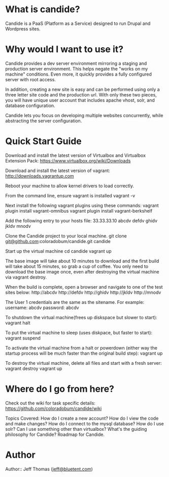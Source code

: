 # What is candide?
Candide is a PaaS (Platform as a Service) designed to run Drupal and Wordpress sites.

# Why would I want to use it?
Candide provides a dev server environment mirroring a staging and production server environment. This helps negate the "works on my machine" conditions. Even more, it quickly provides a fully configured server with root access.

In addition, creating a new site is easy and can be performed using only a three letter site code and the production url. With only these two pieces, you will have unique user account that includes apache vhost, solr, and database configuration.

Candide lets you focus on developing multiple websites concurrently, while abstracting the server configuration.

# Quick Start Guide
Download and install the latest version of Virtualbox and Virtualbox Extension Pack:
https://www.virtualbox.org/wiki/Downloads

Download and install the latest version of vagrant:
http://downloads.vagrantup.com

Reboot your machine to allow kernel drivers to load correctly.

From the command line, ensure vagrant is installed
vagrant -v

Next install the following vagrant plugins using these commands:
vagrant plugin install vagrant-omnibus
vagrant plugin install vagrant-berkshelf

Add the following entry to your hosts file:
33.33.33.10                abcdv defdv ghidv jkldv mnodv

Clone the Candide project to your local machine.
git clone git@github.com:coloradobum/candide.git candide

Start up the virtual machine
cd candide
vagrant up

The base image will take about 10 minutes to download and the first build will take about 15 minutes, so grab a cup of coffee. You only need to download the base image once, even after destroying the virtual machine via vagrant destroy.

When the build is complete, open a browser and navigate to one of the test sites below:
http://abcdv
http://defdv
http://ghidv
http://jkldv
http://mnodv

The User 1 credentials are the same as the sitename. For example:
username: abcdv
password: abcdv

To shutdown the virtual machine(frees up diskspace but slower to start):
vagrant halt

To put the virtual machine to sleep (uses diskpace, but faster to start):
vagrant suspend

To activate the virtual machine from a halt or powerdown (either way the startup process will be much faster than the original build step):
vagrant up

To destroy the virtual machine, delete all files and start with a fresh server:
vagrant destroy
vagrant up

# Where do I go from here?
Check out the wiki for task specific details:
https://github.com/coloradobum/candide/wiki

Topics Covered:
How do I create a new account?
How do I view the code and make changes?
How do I connect to the mysql database?
How do I use solr?
Can I use something other than virtualbox?
What's the guiding philosophy for Candide?
Roadmap for Candide.


# Author
Author:: Jeff Thomas (<jeff@bluetent.com>)
